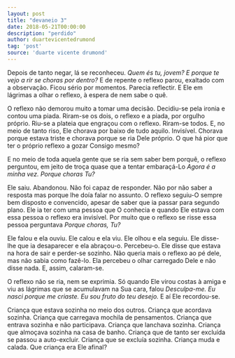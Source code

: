 ```yaml
---
layout: post
title: "devaneio 3"
date: 2018-05-21T00:00:00
description: "perdido"
author: duartevicentedrumond
tag: 'post'
source: 'duarte vicente drumond'
--- 
```


Depois de tanto negar, lá se reconheceu. *Quem és tu, jovem? E porque te vejo a rir se choras por dentro?* E de repente o reflexo parou, exaltado com a observação. Ficou sério por momentos. Parecia reflectir. E Ele em lágrimas a olhar o reflexo, à espera de nem sabe o quê.   

O reflexo não demorou muito a tomar uma decisão. Decidiu-se pela ironia e contou uma piada. Riram-se os dois, o reflexo e a piada, por orgulho próprio. Riu-se a plateia que engraçou com o reflexo. Riram-se todos. E, no meio de tanto riso, Ele chorava por baixo de tudo aquilo. Invisível. Chorava porque estava triste e chorava porque se ria Dele próprio. O que há pior que ter o próprio reflexo a gozar Consigo mesmo?    

E no meio de toda aquela gente que se ria sem saber bem porquê, o reflexo perguntou, em jeito de troça quase que a tentar embaraçá-Lo *Agora é a minha vez. Porque choras Tu?*   

Ele saiu. Abandonou. Não foi capaz de responder. Não por não saber a resposta mas porque lhe doía falar no assunto. O reflexo seguiu-O sempre bem disposto e convencido, apesar de saber que ia passar para segundo plano. Ele ia ter com uma pessoa que O conhecia e quando Ele estava com essa pessoa o reflexo era invisível. Por muito que o reflexo se risse essa pessoa perguntava *Porque choras, Tu?*

Ele falou e ela ouviu. Ele calou e ela viu. Ele olhou e ela seguiu. Ele disse-lhe que ia desaparecer e ela abraçou-o. Percebeu-o. Ele disse que estava na hora de sair e perder-se sozinho. Não queria mais o reflexo ao pé dele, mas não sabia como fazê-lo. Ela percebeu o olhar carregado Dele e não disse nada. E, assim, calaram-se.   

O reflexo não se ria, nem se exprimia. Só quando Ele virou costas à amiga e viu as lágrimas que se acumulavam na Sua cara, falou *Desculpa-me. Eu nasci porque me criaste. Eu sou fruto do teu desejo.* E aí Ele recordou-se.   

Criança que estava sozinha no meio dos outros. Criança que acordava sozinha. Criança que carregava mochila de pensamentos. Criança que entrava sozinha e não participava. Criança que lanchava sozinha. Criança que almoçava sozinha na casa de banho. Criança que de tanto ser excluída se passou a auto-excluir. Criança que se excluía sozinha. Criança muda e calada. Que criança era Ele afinal?   